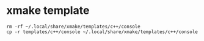 # xmake template

```
rm -rf ~/.local/share/xmake/templates/c++/console
cp -r templates/c++/console ~/.local/share/xmake/templates/c++/console  
```